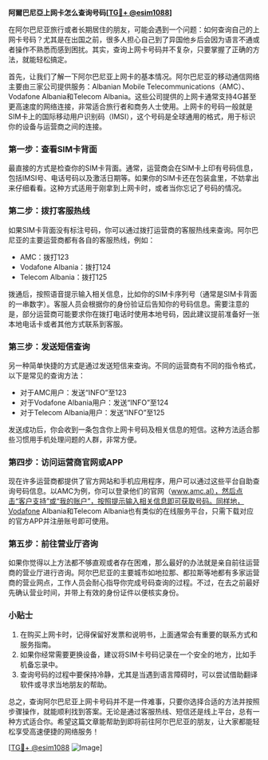 **阿爾巴尼亞上网卡怎么查询号码[[TG💪+ @esim1088](https://t.me/s/esim1088)]**

在阿尔巴尼亚旅行或者长期居住的朋友，可能会遇到一个问题：如何查询自己的上网卡号码？尤其是在出国之前，很多人担心自己到了异国他乡后会因为语言不通或者操作不熟悉而感到困扰。其实，查询上网卡号码并不复杂，只要掌握了正确的方法，就能轻松搞定。

首先，让我们了解一下阿尔巴尼亚上网卡的基本情况。阿尔巴尼亚的移动通信网络主要由三家公司提供服务：Albanian Mobile Telecommunications（AMC）、Vodafone Albania和Telecom Albania。这些公司提供的上网卡通常支持4G甚至更高速度的网络连接，非常适合旅行者和商务人士使用。上网卡的号码一般就是SIM卡上的国际移动用户识别码（IMSI），这个号码是全球通用的格式，用于标识你的设备与运营商之间的连接。

### **第一步：查看SIM卡背面**
最直接的方式是检查你的SIM卡背面。通常，运营商会在SIM卡上印有号码信息，包括IMSI号、电话号码以及激活日期等。如果你的SIM卡还在包装盒里，不妨拿出来仔细看看。这种方式适用于刚拿到上网卡时，或者当你忘记了号码的情况。

### **第二步：拨打客服热线**
如果SIM卡背面没有标注号码，你可以通过拨打运营商的客服热线来查询。阿尔巴尼亚的主要运营商都有各自的客服热线，例如：

- AMC：拨打123
- Vodafone Albania：拨打124
- Telecom Albania：拨打125

拨通后，按照语音提示输入相关信息，比如你的SIM卡序列号（通常是SIM卡背面的一串数字）。客服人员会根据你的身份验证后告知你的号码信息。需要注意的是，部分运营商可能要求你在拨打电话时使用本地号码，因此建议提前准备好一张本地电话卡或者其他方式联系到客服。

### **第三步：发送短信查询**
另一种简单快捷的方式是通过发送短信来查询。不同的运营商有不同的指令格式，以下是常见的查询方法：

- 对于AMC用户：发送“INFO”至123
- 对于Vodafone Albania用户：发送“INFO”至124
- 对于Telecom Albania用户：发送“INFO”至125

发送成功后，你会收到一条包含你上网卡号码及相关信息的短信。这种方法适合那些习惯用手机处理问题的人群，非常方便。

### **第四步：访问运营商官网或APP**
现在许多运营商都提供了官方网站和手机应用程序，用户可以通过这些平台自助查询号码信息。以AMC为例，你可以登录他们的官网（www.amc.al），然后点击“客户支持”或“我的账户”，按照提示输入相关信息即可获取号码。同样地，Vodafone Albania和Telecom Albania也有类似的在线服务平台，只需下载对应的官方APP并注册账号即可使用。

### **第五步：前往营业厅咨询**
如果你觉得以上方法都不够直观或者存在困难，那么最好的办法就是亲自前往运营商的营业厅进行咨询。阿尔巴尼亚的主要城市如地拉那、都拉斯等地都有多家运营商的营业网点，工作人员会耐心指导你完成号码查询的过程。不过，在去之前最好先确认营业时间，并带上有效的身份证件以便核实身份。

### **小贴士**
1. 在购买上网卡时，记得保留好发票和说明书，上面通常会有重要的联系方式和服务指南。
2. 如果你经常需要更换设备，建议将SIM卡号码记录在一个安全的地方，比如手机备忘录中。
3. 查询号码的过程中要保持冷静，尤其是当遇到语言障碍时，可以尝试借助翻译软件或寻求当地朋友的帮助。

总之，查询阿尔巴尼亚上网卡号码并不是一件难事，只要你选择合适的方法并按照步骤操作，就能顺利找到答案。无论是通过客服热线、短信还是线上平台，总有一种方式适合你。希望这篇文章能帮助到即将前往阿尔巴尼亚的朋友，让大家都能轻松享受高速便捷的网络服务！

[[TG💪+ @esim1088](https://t.me/s/esim1088) ![Image](https://i.postimg.cc/4NQfJmqS/Snipaste-2025-05-13-00-14-12.png)]